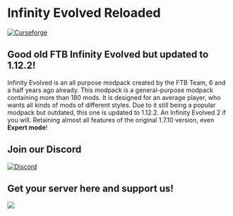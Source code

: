 # Infinity Evolved Reloaded

[![Curseforge](http://cf.way2muchnoise.eu/339496.svg)](https://www.curseforge.com/minecraft/modpacks/infinityevolved-reloaded)

## Good old FTB Infinity Evolved but updated to 1.12.2!

Infinity Evolved is an all purpose modpack created by the FTB Team, 6 and a half years ago already. This modpack is a general-purpose modpack containing more than 180 mods. It is designed for an average player, who wants all kinds of mods of different styles. Due to it still being a popular modpack but outdated, this one is updated to 1.12.2. An Infinity Evolved 2 if you will. Retaining almost all features of the original 1.7.10 version, even __Expert mode__!

## Join our Discord

[![Discord](https://discord.com/assets/e4923594e694a21542a489471ecffa50.svg)](https://discord.gg/397uwyT)

## Get your server here and support us!

<a href="https://bisecthosting.com/Sander"><img src="https://www.bisecthosting.com/images/CF/Infinity_Evolved_Reloaded/BH_IR_PromoCard.png" border="0"></a>
